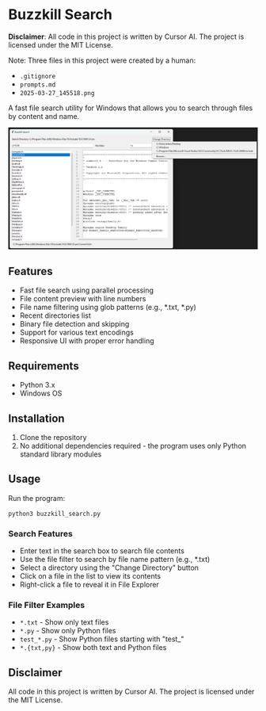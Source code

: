 # Buzzkill Search

**Disclaimer**: All code in this project is written by Cursor AI. The project is licensed under the MIT License.

Note: Three files in this project were created by a human:
- `.gitignore`
- `prompts.md`
- `2025-03-27_145518.png`

A fast file search utility for Windows that allows you to search through files by content and name.

![Buzzkill Search Screenshot](2025-03-27_145518.png)

## Features

- Fast file search using parallel processing
- File content preview with line numbers
- File name filtering using glob patterns (e.g., *.txt, *.py)
- Recent directories list
- Binary file detection and skipping
- Support for various text encodings
- Responsive UI with proper error handling

## Requirements

- Python 3.x
- Windows OS

## Installation

1. Clone the repository
2. No additional dependencies required - the program uses only Python standard library modules

## Usage

Run the program:
```
python3 buzzkill_search.py
```

### Search Features

- Enter text in the search box to search file contents
- Use the file filter to search by file name pattern (e.g., *.txt)
- Select a directory using the "Change Directory" button
- Click on a file in the list to view its contents
- Right-click a file to reveal it in File Explorer

### File Filter Examples

- `*.txt` - Show only text files
- `*.py` - Show only Python files
- `test_*.py` - Show Python files starting with "test_"
- `*.{txt,py}` - Show both text and Python files

## Disclaimer

All code in this project is written by Cursor AI. The project is licensed under the MIT License. 